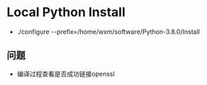 # Local Python Install
* ./configure --prefix=/home/wxm/software/Python-3.8.0/Install
## 问题
* 编译过程查看是否成功链接openssl
